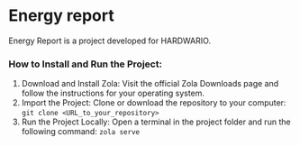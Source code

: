 # Energy report

Energy Report is a project developed for HARDWARIO.

### How to Install and Run the Project:

1. Download and Install Zola: Visit the official Zola Downloads page and follow the instructions for your operating system.
2. Import the Project: Clone or download the repository to your computer: `git clone <URL_to_your_repository>`
3. Run the Project Locally: Open a terminal in the project folder and run the following command: `zola serve`

